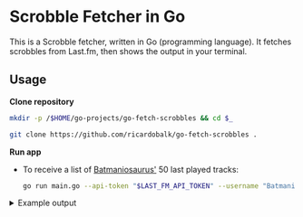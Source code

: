 # Scrobble Fetcher in Go

This is a Scrobble fetcher, written in Go (programming language). It fetches scrobbles from Last.fm, then shows the output in your terminal.

## Usage

**Clone repository**

```sh
mkdir -p /$HOME/go-projects/go-fetch-scrobbles && cd $_
```

```sh
git clone https://github.com/ricardobalk/go-fetch-scrobbles .
```

**Run app**

- To receive a list of [Batmaniosaurus'](https://last.fm/user/Batmaniosaurus) 50 last played tracks:

  ```sh
  go run main.go --api-token "$LAST_FM_API_TOKEN" --username "Batmaniosaurus"
  ```

<details><summary>Example output</summary><pre>01: Nina June - Shadows & Riddles [Shadows & Riddles] at 2020-07-03 14:12:40 +0000 UTC
02: Miss Montreal - House Upon The Hill [House Upon The Hill] at 2020-07-03 14:09:23 +0000 UTC
03: Angela Moyra - You, Me & the Sea [You, Me & the Sea] at 2020-07-03 14:05:16 +0000 UTC
04: Racoon - Het Is Al Laat Toch [Het Is Al Laat Toch] at 2020-07-03 14:01:47 +0000 UTC
05: Nina June - Summersnow [Summersnow] at 2020-07-03 13:58:25 +0000 UTC
...
50: Bløf - Alles is Liefde [Hier - Het Beste Van 20 Jaar Bløf] at 2020-07-01 18:42:13 +0000 UTC</pre</details>

- To receive JSON-formatted output:

```sh
go run main.go --api-token "$LAST_FM_API_TOKEN" --username "Batmaniosaurus" --format "json"
```

<details><summary>Example output</summary>
<pre>[{"artist":"Nina June","song":"Shadows \u0026 Riddles","album":"Shadows \u0026 Riddles","when":{"posix":1593785703,"human":"2020-07-03 14:15:03 +0000 UTC"}},{"artist":"Miss Montreal","song":"House Upon The Hill","album":"House Upon The Hill","when":{"posix":1593785363,"human":"2020-07-03 14:09:23 +0000 UTC"}},{"artist":"Angela Moyra","song":"You, Me \u0026 the Sea","album":"You, Me \u0026 the Sea","when":{"posix":1593785116,"human":"2020-07-03 14:05:16 +0000 UTC"}},{"artist":"Racoon","song":"Het Is Al Laat Toch","album":"Het Is Al Laat Toch","when":{"posix":1593784907,"human":"2020-07-03 14:01:47 +0000 UTC"}}, ...</pre>
</details>

- To receive raw response data from Last.fm:
```sh
go run main.go --api-token "$LAST_FM_API_TOKEN" --username "Batmaniosaurus" --format "raw"
```